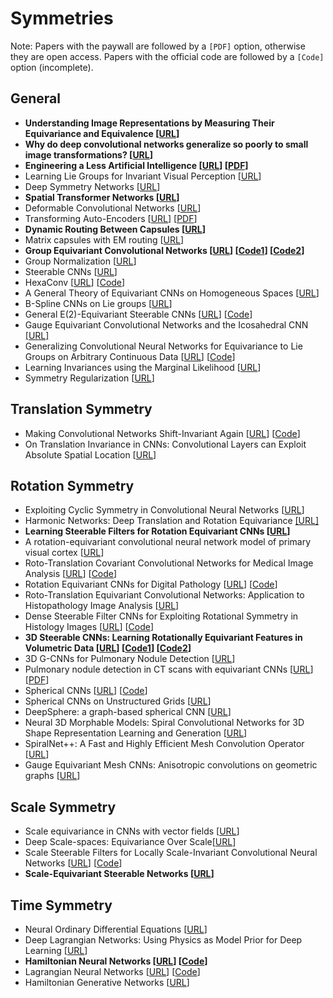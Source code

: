 # Symmetries

Note: Papers with the paywall are followed by a `[PDF]` option, otherwise they are open access. Papers with the official code are followed by a `[Code]` option (incomplete).

## General

- **Understanding Image Representations by Measuring Their Equivariance and Equivalence [[URL](https://doi.org/10.1007/s11263-018-1098-y)]**
- **Why do deep convolutional networks generalize so poorly to small image transformations? [[URL](http://jmlr.org/papers/v20/19-519.html)]**
- **Engineering a Less Artificial Intelligence [[URL](https://doi.org/10.1016/j.neuron.2019.08.034)] [[PDF](https://xaqlab.com/wp-content/uploads/2019/09/LessArtificialIntelligence.pdf)]**
- Learning Lie Groups for Invariant Visual Perception [[URL](https://papers.nips.cc/paper/1584-learning-lie-groups-for-invariant-visual-perception)]
- Deep Symmetry Networks [[URL](https://papers.nips.cc/paper/5424-deep-symmetry-networks)]
- **Spatial Transformer Networks [[URL](https://arxiv.org/abs/1506.02025)]**
- Deformable Convolutional Networks [[URL](https://arxiv.org/abs/1703.06211)]
- Transforming Auto-Encoders [[URL](https://doi.org/10.1007/978-3-642-21735-7_6)] [[PDF](https://www.cs.toronto.edu/~hinton/absps/transauto6.pdf)]
- **Dynamic Routing Between Capsules [[URL](https://papers.nips.cc/paper/6975-dynamic-routing-between-capsules)]**
- Matrix capsules with EM routing [[URL](https://openreview.net/forum?id=HJWLfGWRb)]
- **Group Equivariant Convolutional Networks [[URL](https://arxiv.org/abs/1602.07576)] [[Code1](https://github.com/tscohen/GrouPy)] [[Code2](https://github.com/tscohen/gconv_experiments)]**
- Group Normalization [[URL](https://arxiv.org/abs/1803.08494)]
- Steerable CNNs [[URL](https://openreview.net/forum?id=rJQKYt5ll)]
- HexaConv [[URL](https://openreview.net/forum?id=r1vuQG-CW)] [[Code](https://github.com/ehoogeboom/hexaconv)]
- A General Theory of Equivariant CNNs on Homogeneous Spaces [[URL](https://arxiv.org/abs/1811.02017)]
- B-Spline CNNs on Lie groups [[URL](https://openreview.net/forum?id=H1gBhkBFDH)]
- General E(2)-Equivariant Steerable CNNs [[URL](https://arxiv.org/abs/1911.08251)] [[Code](https://github.com/QUVA-Lab/e2cnn)]
- Gauge Equivariant Convolutional Networks and the Icosahedral CNN [[URL]](https://arxiv.org/abs/1902.04615)
- Generalizing Convolutional Neural Networks for Equivariance to Lie Groups on Arbitrary Continuous Data [[URL](https://arxiv.org/abs/2002.12880)] [[Code](https://github.com/mfinzi/LieConv)]
- Learning Invariances using the Marginal Likelihood [[URL](https://arxiv.org/abs/1808.05563)]
- Symmetry Regularization [[URL](https://dspace.mit.edu/handle/1721.1/109391)]

## Translation Symmetry

- Making Convolutional Networks Shift-Invariant Again [[URL](https://arxiv.org/abs/1904.11486)] [[Code](https://github.com/adobe/antialiased-cnns)]
- On Translation Invariance in CNNs: Convolutional Layers can Exploit Absolute Spatial Location [[URL](https://arxiv.org/abs/2003.07064)]

## Rotation Symmetry

- Exploiting Cyclic Symmetry in Convolutional Neural Networks [[URL](http://proceedings.mlr.press/v48/dieleman16.html)]
- Harmonic Networks: Deep Translation and Rotation Equivariance [[URL]](https://arxiv.org/abs/1612.04642)
- **Learning Steerable Filters for Rotation Equivariant CNNs [[URL](https://arxiv.org/abs/1711.07289)]**
- A rotation-equivariant convolutional neural network model of primary visual cortex [[URL](https://openreview.net/forum?id=H1fU8iAqKX)]
- Roto-Translation Covariant Convolutional Networks for Medical Image Analysis [[URL](https://arxiv.org/abs/1804.03393)] [[Code](https://github.com/tueimage/SE2CNN)]
- Rotation Equivariant CNNs for Digital Pathology [[URL](http://arxiv.org/abs/1806.03962)] [[Code](https://github.com/basveeling/keras-gcnn)]
- Roto-Translation Equivariant Convolutional Networks: Application to Histopathology Image Analysis [[URL](https://arxiv.org/abs/2002.08725)]
- Dense Steerable Filter CNNs for Exploiting Rotational Symmetry in Histology Images [[URL](https://arxiv.org/abs/2004.03037)] [[Code](https://github.com/simongraham/dsf-cnn)]
- **3D Steerable CNNs: Learning Rotationally Equivariant Features in Volumetric Data [[URL](https://arxiv.org/abs/1807.02547)] [[Code1](https://github.com/mariogeiger/se3cnn)] [[Code2](https://github.com/e3nn/e3nn)]**
- 3D G-CNNs for Pulmonary Nodule Detection [[URL](https://openreview.net/forum?id=H1sdHFiif)]
- Pulmonary nodule detection in CT scans with equivariant CNNs [[URL](https://doi.org/10.1016/j.media.2019.03.010)] [[PDF](https://marysia.nl/assets/MIA.pdf)]
- Spherical CNNs [[URL](https://openreview.net/forum?id=Hkbd5xZRb)] [[Code](https://github.com/jonas-koehler/s2cnn)]
- Spherical CNNs on Unstructured Grids [[URL](https://openreview.net/forum?id=Bkl-43C9FQ)]
- DeepSphere: a graph-based spherical CNN [[URL](https://openreview.net/forum?id=B1e3OlStPB)]
- Neural 3D Morphable Models: Spiral Convolutional Networks for 3D Shape Representation Learning and Generation [[URL](http://openaccess.thecvf.com/content_ICCV_2019/html/Bouritsas_Neural_3D_Morphable_Models_Spiral_Convolutional_Networks_for_3D_Shape_ICCV_2019_paper.html)]
- SpiralNet++: A Fast and Highly Efficient Mesh Convolution Operator [[URL](https://arxiv.org/abs/1911.05856)]
- Gauge Equivariant Mesh CNNs: Anisotropic convolutions on geometric graphs [[URL](https://arxiv.org/abs/2003.05425)]

## Scale Symmetry

- Scale equivariance in CNNs with vector fields [[URL](https://arxiv.org/abs/1807.11783)]
- Deep Scale-spaces: Equivariance Over Scale[[URL](https://papers.nips.cc/paper/8956-deep-scale-spaces-equivariance-over-scale)]
- Scale Steerable Filters for Locally Scale-Invariant Convolutional Neural Networks [[URL](https://arxiv.org/abs/1906.03861)] [[Code](https://github.com/rghosh92/SS-CNN)]
- **Scale-Equivariant Steerable Networks [[URL](https://openreview.net/forum?id=HJgpugrKPS)]**

## Time Symmetry

- Neural Ordinary Differential Equations [[URL](https://arxiv.org/abs/1806.07366)]
- Deep Lagrangian Networks: Using Physics as Model Prior for Deep Learning [[URL](https://openreview.net/forum?id=BklHpjCqKm)]
- **Hamiltonian Neural Networks [[URL](https://arxiv.org/abs/1906.01563)] [[Code](https://github.com/greydanus/hamiltonian-nn)]**
- Lagrangian Neural Networks [[URL](https://arxiv.org/abs/2003.04630)] [[Code](https://github.com/MilesCranmer/lagrangian_nns)]
- Hamiltonian Generative Networks [[URL](https://openreview.net/forum?id=HJenn6VFvB)]
